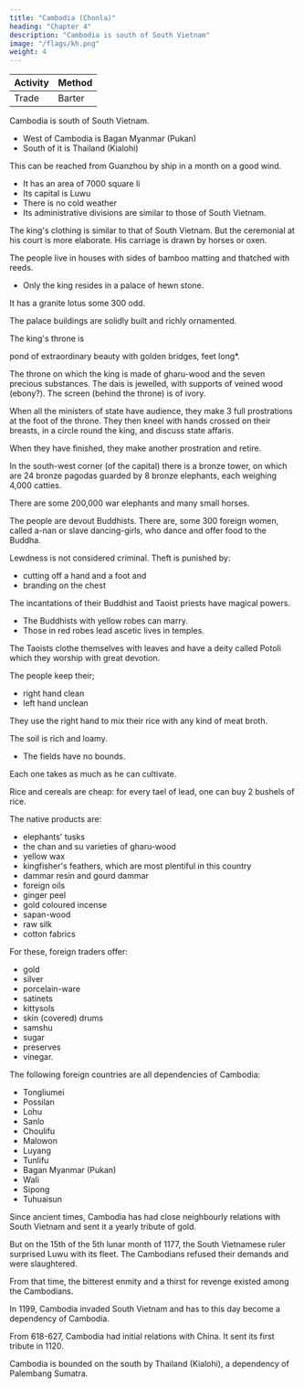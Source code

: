 ```yaml
---
title: "Cambodia (Chonla)"
heading: "Chapter 4"
description: "Cambodia is south of South Vietnam"
image: "/flags/kh.png"
weight: 4
---
```




Activity | Method 
--- | ---
Trade | Barter


Cambodia is south of South Vietnam.

- West of Cambodia is Bagan Myanmar (Pukan)
- South of it is Thailand (Kialohi)

This can be reached from Guanzhou by ship in a month on a good wind.  
- It has an area of 7000 square li
- Its capital is Luwu
- There is no cold weather
- Its administrative divisions are similar to those of South Vietnam.

The king's clothing is similar to that of South Vietnam. But the ceremonial at his court is more elaborate. His carriage is drawn by horses or oxen. 


The people live in houses with sides of bamboo matting and thatched with reeds.
- Only the king resides in a palace of hewn stone. 

It has a granite lotus some 300 odd. 

The palace buildings are solidly built and richly ornamented.

The king's throne is 

pond of extraordinary beauty with golden bridges,
feet long*.


The throne on which the king is made of gharu-wood and the seven precious substances. The dais is jewelled, with supports of veined wood (ebony?). The screen (behind the throne) is of ivory.

When all the ministers of state have audience, they make 3 full prostrations at the foot of the throne. They then kneel with hands crossed on their breasts, in a circle round the king, and discuss state affaris. 

When they have finished, they make another prostration and retire.

In the south-west corner (of the capital) there is a bronze tower, on which are 24 bronze pagodas guarded by 8 bronze elephants, each weighing 4,000 catties.

There are some 200,000 war elephants and many small horses.

The people are devout Buddhists. There are, some 300 foreign women, called a-nan or slave dancing-girls, who dance and offer food to the Buddha. 


Lewdness is not considered criminal. Theft is punished by:
- cutting off a hand and a foot and 
- branding on the chest

The incantations of their Buddhist and Taoist priests have magical powers.
- The Buddhists with yellow robes can marry. 
- Those in red robes lead ascetic lives in temples.

The Taoists clothe themselves with leaves and have a deity called Potoli which they worship with great devotion.


The people keep their;
- right hand clean  
- left hand unclean

They use the right hand to mix their rice with any kind of meat broth. 


The soil is rich and loamy. 
- The fields have no bounds.

Each one takes as much as he can cultivate.

Rice and cereals are cheap: for every tael of lead, one can buy 2 bushels of rice.

The native products are:
- elephants' tusks
- the chan and su varieties of gharu-wood
- yellow wax
- kingfisher's feathers, which are most plentiful in this country
- dammar resin and gourd dammar
- foreign oils
- ginger peel
- gold coloured incense
- sapan-wood
- raw silk
- cotton fabrics

For these, foreign traders offer:
- gold
- silver
- porcelain-ware
- satinets
- kittysols
- skin (covered) drums
- samshu
- sugar
- preserves
- vinegar.



The following foreign countries are all dependencies of Cambodia:
- Tongliumei
- Possilan
- Lohu
- Sanlo
- Choulifu
- Malowon
- Luyang
- Tunlifu
- Bagan Myanmar (Pukan) 
- Wali
- Sipong
- Tuhuaisun

Since ancient times, Cambodia has had close neighbourly relations with South Vietnam and sent it a yearly tribute of gold. 

But on the 15th of the 5th lunar month of 1177, the South Vietnamese ruler surprised Luwu with its fleet. The Cambodians refused their demands and were slaughtered. 

From that time, the bitterest enmity and a thirst for revenge existed among the Cambodians. 

In 1199, Cambodia invaded South Vietnam and has to this day become a dependency of Cambodia. 

From 618-627, Cambodia had initial relations with China. It sent its first tribute in 1120. 

<!-- To the South, Cambodia is bordered by Thailand (Kialohi), a dependency of Malaysia (Sanfotsi). 

invaded South Vietnam with a powerful army, made the sovereign prisoner,
put to death his ministers, and nearly exterminated the people, after which it
made a man day
of Chonla India sovereign of South Vietnam, and
down
to the present
has remained a dependency of Chonla India
it In the wu-to period of the T'ang (618
entered for the
first
— 627)
this country (of Chon-la) 15
time into relations with the Middle Kingdom. In the
second year of the suan-ho period (1120)
(to the reigning dynasty).
it
(first)
sent a tribute mission -->

Cambodia is bounded on the south by Thailand (Kialohi), a dependency of Palembang Sumatra.

<!-- Notes.
1)
Sung period the present Lower Gochinchina, a
Malay Peninsula. The origin of the name Chon-la
Chon-la, or Kamboja, included in the
considerable portion of
or Chan-la
Lower Siam and
(q H^) as
it
was
of the
also written during the
Sung period,
(see Sung-shi, 489,6),
remains
unexplained. The earliest mention of Chon-la in Chinese works occurs in the seventh century. Its 25
first
mission to China was in 616. Sui-shu, 82. T'ang-shu,
^)'
(ja
The form Chan-la was adopted
in our text. Ming-shi,
324.
During the Ming period
222'',
says
it
was called Chon-la or Ki-mie
in 1199 after the conquest of Chan-ch'Ong mentioned
During the Yiian period the older form Chon-la was again used.
was called Kien-pu-ch'ai (4 jpm ^^) or Kan-pu-chi
this country
"""^^ transcriptions of the native name of the country Kamboja. See Tung-si- 30
and Pelliot. B. E. F. E. 0. IL 123— 13). Ki-mie, pronounced Kat-mit in Cantonese,
may be a transcription for Kmir, or Khmer. Cf. Gerini, 776.
On P'u-kan, identified with Pagan on the Irrawadi between the mouth of the Shindwin
and Prome, see infra, Ch. VL Kia-lo-hi was a dependency of San-fo-ts'i and probably in the Malay
(~U*
^p
yang-k'au,
^^)>
3,6,
Peninsula, see infra, p. 66, n. 10.
35
In the seventh century the capital of Chon-la was called I-sh6-na-ch'6ng('jS-^^ BR IfcB)
Kanapura. Sui-shu, 82. The name Lu-wu would seem to point to Lovek, the ruins of which
2)
i. e.,
city are
cit.
II,
still
visible
10
kil.
N. of Udong. Bergaigne, Inscriptions, 122, but Pelliot, Op.
Lovek only became the capital of Kamboja in the
132. n. 3, 141 and IV. 237, says that
fifteenth century.
«When Chau Ju-kua
name was Kambupuri
wrote, he says, the capital
or YaQodharapuras
— consequently
was certainly Angkor, and its 40
Angkor is here referred to. In the
eighth century the capital of Southern Chon-la was, according to T'ang-shu, 222'', Po-lo-ti-pa.
3) I b n
B a t u t a,
IV. 245, speaking of the Sultan of
country, save only the Sultan, owns horses.
The people
Mul Djauah (Siam)
ride elephants».
says «no one in thisIj4
KAMBOJA.
55
4) This wlotus poEd» may be the «Northern Lake» mentioned in the Chon-la-fSng-t'u-ki,
and which Aymonifir has identified with the Preah R6ach Dak near
the great
monument of
Prakhan
5)
Angkor Thom. Pelliot, B. E. F. E. 0. II,
The Ohon-la-fbng-t'u-ki (Pelliot, Op. cit.
at
144.
144) says ((counting from the outer gate
the private apartments are of lead, those
of the outer buildings of earthenware and yellow ....
The Council hall has golden window
frames; to the right and left are square columns bearing forty or fifty
mirrors along the sides of
5 the palace was from
five to six
li
The
around.
tiles of
the windows. Underneath are represented elephants».
6) The Chon-la-fdng-t'u-ki (Pelliot, Op. cit, 142) describes a golden tower in the
10 center of the capital and one U north of it a higher tower of bronze, which was very imposing.
One li N. of it was the Palace. Aymoniersays that this bronze tower is the monument ofBaPhun
Angkor.
in
A-nan, as here written, is the usual transcription of the Sanskrit word ananda «joy,
The almeh or dancing-girls are usually called in India deva-dasi («slave of a
15 god))) or ramjani. Conf. Reinaud. Belation. T. 134. w hat bo says of the acourtizans of the Bodda».
Marco Polo. IT. 329. speaking of the province of Maabar says= «They have certain abbeys in
which are gods and goddesses to whom many young girls are consecrated
And when the
7)
happiness)).
—
monks of a convent desire to make a. feast to their
damsels and make them sing and dance before the
20 meats
to feed their idol withal; that is to say, the
it
go
to their
dancing and singing and
to eat his dinner
This
are married)). See also infra
25
is
They
also bring
damsels prepare dishes of meat and other good
things and put the food before the idol, and leave
all
god, they send for all these consecrated
idol with great festivity.
it
there a good while, and then the damsels
about as long as a great Baron might require
festivity for
performed by these damsels several times every year until they
«Buddha» here means «idol)), see infra p. 90 n. 5 and p. 92.
p. 92.
8) Quotation from Ling-wai-tai-ta, 2,ii, which in turn seems to have been partly taken
from Sui-shu, 82,7—8. The name of Tauist was often used by Chinese mediaeval writers to
designate the followers of various forms of worship of Hindu origin.
inscriptions to designate Siva.
The
the
represent the Sanskrit Bhadra, used
among these religions
Finot has suggested that
Chon-la-fong-t'u-ki mentions
80 of Chon-la «the Tauists, who are called Pa-ssi-wei
this is
may
the divinity they specially revered,
P'o-to-li,
Cham
in the
(
/^
ffl^ ^f^)'"-
name Pagsepatas, that of a Sivaite sect, and mentioned in an inscription of Angkor.
II, 149—151. The Sui-shu, 82,8 says in connexion with the worship of
Pelliot, B. E. F. E. 0.
«Near the capital is a mountain called Ling-kie-po-p'o ((^ yff ^fe ^^)!
on the summit of the mountain there is a temple (^jjl *b} Sanskrit, devalaya) which is con-
35 tinually guarded by 5000 soldiers. To the east of the city there is a spirit (^.^ deva) called
P'o-to-li in Ch8n-la,
P'o-to-li, to
whom human
flesh is offered in sacrifice.
every year thither and sacrifices a
(this
spot))).
Our author,
passage, as no mention
40 the
human
of this country (of Chon-la)
made
of P'o-to-li in Ling-wai-tai-ta, which concludes
religious systems of Chon-la
by saying= «In
i^) did
Nu-kua (-ir
not
get')).
this
country,
marks
This
is
when looking
(or stains),
goes
men guarding
in all likelihood, derived his information concerning P'o-to-li
is
constantly see in one corner (of the heavens) a few
place to which
The king
being in the night. There are also 1000
its
from
this
reference to
at the sky, they
and the people say:
'it
is a.
an otherwise unknown extension of the
Nii-kua legends, the origin of which has to be looked for in
all probability in
the north of China.
knowledge of those starless holes in our firmament known
Cross, may have become familiar to the Kambojians
Southern
near
the
45 as the wcoal-sacks))
through their Indian relations or the reports of Indian or Arab I.e. travellers, whose attention might
have been attracted by the phenomena in the southern seas. Of. Hirth, The Ancient History
If not observable by the naked
of China, On Nu-kua,
9)
etc., 10.
The
eye, the
see F.
W. Mayers,
Ch5n-la-f6ng-t'u-ki gives the
50 by our author; they are hua-huang
(^'
(^
name
^
Manual, 162.
of some other Kambojian products not mentioned
lit, «painter's yellow)),
of lucrabau seeds
^^
gamboge), a kind of lacquer
hiang-cMn
^
((^
{-f^
myrcitica iners) and some pepper. See Pelliot, B. E. F. E. 0. II, 166. Eiang pi or «ginger
off in order to improve its appearance and
peel)) is the skin of the ginger root which is peeled
called Ui-Tc6ng
:^^),
oil
yft),I>4
KiMBOJA.
56
properties than the
it better adapted as a table luxury; it contains more effective medical
inner parts and, therefore, constitutes a specialty in Chinese drug-shops, quite distinct from both
the fresh and dried varieties of ginger. The Pon-ts'au-kang-mu, 26,53, treats of it in a separate
paragraph. Kiu-yen-hiang, probably benzoin, see infra, Pt. 11. Ch. V. All that the Ling-wai-tai-ta,
make
has to say of the products of Chon-la
2,11,
Tong-liu-mei being the best. The
Most
is:
«It is extremely rich in
of the products mentioned here are described in detail in Part
Assuming that the
10)
K'a-fei and
true, in the
extended
in the
not surprising that the
list (11
names) of
it
is
Ch6u
not always
Chau
should 10
Chbn-la had
earlier one (7 names), for during that time
would seem, of the small
states in
Fu-kan in his
of dependencies of Chon-la. In this he seems to have erred, for in the twelfth century Pagan
the northern and north-eastern parts of the Malay Peninsula.
list
works of
times at which they wrote (which, however,
dominion at the expense of Chan-ch'ong and,
its
II.
of dependencies of Chon-la, as given in the
lists
Chau Ju-kua, refer to the
case of Chau at least), it is
names not found
include
famous aromatics; those of S
aromatics of no other foreign country can compare with thema.
was a powerful and independant
(1)
See
state.
Tong-liu-mei appears in both
Phayre,
lists.
Chau
included also
Burma, 49
Hist, of
See infra, Ch.V.
et seqq.
— (10)
15
Wa-Ii
is
in both
lists;
it Chou K'u-feii says (2,ii) that it was 60 days journey from P'u-kan on the
Irrawadi, but he does not say in what direction. In another passage (see supra p. 25 n. 1) he says
that Chon-la was the commercial centre of the Wa-li countries. It may have been the Laos or
concerning
Karen
country. So far as
known
which occurs in both
yau) is Ch6u's San-po
p'ong,
this
lists,
name does not occur
remains unidentified.
—
in
(4)
any other Chinese work.
San-lo (which
may
— (11)
Si-
20
also be read San-
(^
')A). The first syllable may be an attempt to transcribe the name
Khmer inscriptions Syam (kut) and which not long after Chau Ju-
(jM)- Syam kut was situated to the N. of Lopburi on the lower
of the country called in the
kua's time became Sien
—
Menam. San-lu and San-po may, however, stand for a name like Sambuh.
(6) Ma-lo-won,
Ch6u's Ma-lan(^fi M^' ""^ ^° the same as Mo-liang (^£ ^^) mentioned by Chou Ta-
kuan (1296) and which Pelliot (B. E. F. E. 0., If, 173) says is the Malyan of Cham inscriptions.
The country has not been located. Gerini, Researches, 495, mentions, on the authority of a Siamese
Chronicle of the middle of the fourteenth century, a locality (or district) called Worawari orVaravari
25
as a tributary state of Siam in the south (Malay Peninsula). There is at least some similarity 30
—
sound, between this name and the Chinese Ma-lo-w6n.
(2) Po-ssi-lan does not occur in
Chou's list; it seeriis to be the Pa-ssi-li {/\, ^^ J§_) of Chou Ta-kuan's list. Ma Tuan-lin
and the Sung-shi (489,ii) say it was S. E. of Chbn-la proper; it stood, however, S. E. of Chbn-li-fu,
•which is conclusively identified by Gerini (Researches 524) with Chanthabun, so we know its
approximate location.
(3) Lo-hu has been conclusively identified with the country of Lvo, Lavo
or Lahot, the modern Lopburi on the lower Menam. Gerini, Asiat. Quart,, 34 series, XIII, 119;
•of
—
Pelliot, Op.
list.
According
cit.
to
235,
II,
264.—
Chbn-li-fu is Chan-li-p o (,J^
(5)
||_
^)
in
35
the earlier
Ma Tuan-lin (Hervey S* D enis,. Ethnographic, II, 488) and Sung-shi, 489,ii, it
W.
W. of Chbn-la proper and N. E. of Tbng-liu-mel. Ch6u
a Chon-p'u (iM. '5tf[)j which may be the same. He says it was on the 40
border of Ch6n-la and could be reached from Chan-ch'bng in 15 days sailing with a good wind.
was
situated N.
Ta-ku an's
Sailing from
list
of Po-ssi-Ian, S.
has in
it S.
W.
it
V* "W- one reached the mouth of a
river.
Gerini, Researches, 524, iden-
tifies Chbn-li-fu with Chanthabun on the E. coast of the Gulf of Siam.
says «A
The Ling-wai-tai-ta 10,17
holy Buddha was born in the city of Chan-li-po in the kingdom of Chbn-la».— (8) T'un-
li-fu, (7) Lu-yang, and (10) Tu-huai-sttn are unidentified; it seems likely that they were in the 45
north-eastern part of the Malay Peninsula. Chou K'fl-fei's list contains one name not found in
Chau's,
it is
11)
Ti-la-ta
From
(^ ^^
'^))
^^^° remains imidentified.
^*
Ling-wai-tai-ta, 2,io,
we gather some
and its causes. In 1171 an official of the military
a Fukienese by birth, was blown by a typhoon
additional details concerning this
district of
Ki-yang
(^
1^
war
^) in Hai-nan,
to Chan-ch'ong. That country was then at war 50
with Chbn-la, and, using only elephants to attack with, it was unable to gain a complete victory.
The Chinaman advised the king to organize cavalry, and offered his service to instruct his soldiers
in the use of the
bow on horseback. The
king, pleased with the advice, sent a junk to Ki-yang to1,5
buy
The
LIGOR.
horses. It purchased
«some
and with them he was able to gain a victory
over ChQn-Ia.
of men to Ki-yang to buy more horses,
but, as that
they went to K'iung-chou on the northern
coast of the island The
tens),,
following year the king sent a
had none
district
for sale,
57
number
authorities of K'iung-chou refused to allow
them to purchase horses, and the Chan-ch'Ong people
Tuan-lin, who also tells this story, says that the
Chan-ch 6ng people on being refused permission to buy horses,
devastated a portion of the island
and carried off a number of the people as prisoners.
5 left in anger and did not
come back
again.
Ma
12) T'ang-shu, 222^ says that in 707 Chon-la
10
was divided into Northern Chon-la, or Dry
and Fo-16u
^), and Southern Ch6n-la, which was
land, whence it was also called Wet Chon-la. After
707 these
have sent separate "tribute missions to the Court of China.
(^ ^)
on the sea-coast, with much marsh
Chon-la, and also
W5n-tan
(^
two sections of Chbn-la appear to
Gerini, Researches, 832, says Won-tan was Upper Kamboja, and Fo-16u
he thinks (824) may
have been Kwala Baloh in North Pahang.
13)
On
Kia-lo-hi, see infra, p. 66.
15
 -->